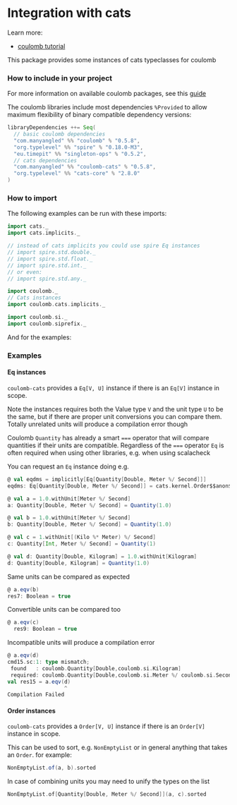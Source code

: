 # Integration with cats

Learn more:

* [coulomb tutorial](../README.md#tutorial)

This package provides some instances of cats typeclasses for coulomb

### How to include in your project

For more information on available coulomb packages, see this
[guide](../README.md#how-to-include-coulomb-in-your-project)

The coulomb libraries include most dependencies `%Provided` to allow maximum flexibility
of binary compatible dependency versions:

```scala
libraryDependencies ++= Seq(
  // basic coulomb dependencies
  "com.manyangled" %% "coulomb" % "0.5.8",
  "org.typelevel" %% "spire" % "0.18.0-M3",
  "eu.timepit" %% "singleton-ops" % "0.5.2",
  // cats dependencies
  "com.manyangled" %% "coulomb-cats" % "0.5.8",
  "org.typelevel" %% "cats-core" % "2.8.0"
)
```

### How to import

The following examples can be run with these imports:

```scala
import cats._
import cats.implicits._

// instead of cats implicits you could use spire Eq instances
// import spire.std.double._
// import spire.std.float._
// import spire.std.int._
// or even:
// import spire.std.any._

import coulomb._
// Cats instances
import coulomb.cats.implicits._

import coulomb.si._
import coulomb.siprefix._
```

And for the examples:


### Examples

#### Eq instances

`coulomb-cats` provides a `Eq[V, U]` instance if there is an `Eq[V]` instance in scope.

Note the instances requires both the Value type `V` and the unit type `U` to be the same,
but if there are proper unit conversions you can compare them.
Totally unrelated units will produce a compilation error though

Coulomb `Quantity` has already a smart `===` operator that will compare quantities if
their units are compatible. Regardless of the `===` operator `Eq` is often required when
using other libraries, e.g. when using scalacheck

You can request an `Eq` instance doing e.g.
```scala
@ val eqdms = implicitly[Eq[Quantity[Double, Meter %/ Second]]]
eqdms: Eq[Quantity[Double, Meter %/ Second]] = cats.kernel.Order$$anon$2@5f193335

@ val a = 1.0.withUnit[Meter %/ Second]
a: Quantity[Double, Meter %/ Second] = Quantity(1.0)

@ val b = 1.0.withUnit[Meter %/ Second]
b: Quantity[Double, Meter %/ Second] = Quantity(1.0)

@ val c = 1.withUnit[(Kilo %* Meter) %/ Second]
c: Quantity[Int, Meter %/ Second] = Quantity(1)

@ val d: Quantity[Double, Kilogram] = 1.0.withUnit[Kilogram]
d: Quantity[Double, Kilogram] = Quantity(1.0)

```
Same units can be compared as expected
```scala
@ a.eqv(b)
res7: Boolean = true
```

Convertible units can be compared too 
```scala
@ a.eqv(c)
  res9: Boolean = true
```

Incompatible units will produce a compilation error

```scala
@ a.eqv(d)
cmd15.sc:1: type mismatch;
 found   : coulomb.Quantity[Double,coulomb.si.Kilogram]
 required: coulomb.Quantity[Double,coulomb.si.Meter %/ coulomb.si.Second]
val res15 = a.eqv(d)
                  ^
Compilation Failed

```

#### Order instances

`coulomb-cats` provides a `Order[V, U]` instance if there is an `Order[V]` instance in scope.

This can be used to sort, e.g. `NonEmptyList` or in general anything that takes an `Order`. for example:

```scala
NonEmptyList.of(a, b).sorted
```

In case of combining units you may need to unify the types on the list

```scala
NonEmptyList.of[Quantity[Double, Meter %/ Second]](a, c).sorted
```

